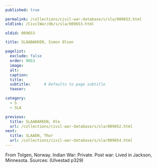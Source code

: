 ```yaml
---
published: true

permalink: /collections/civil-war-database/s/sla/009653.html
oldlink: /CivilWar/db/s/sla/009653.html

oldid: 009653

title: SLAABAKKEN, Simon Olsen

pagelist:
  exclude: false
  order: 9653
  image: 
  alt:
  caption:
  title:
  subtitle:      # Defaults to page subtitle
  teaser:

category: 
  - S 
  - SLA

previous:
  title: SLAABAKKEN, Ole
  url: /collections/civil-war-database/s/sla/009652.html  
next:
  title: SLAAEN, Thor
  url: /collections/civil-war-database/s/sla/009654.html   
---
```

From Tolgen, Norway. Indian War: Private. Post war: Lived in Jackson, Minnesota. Sources: (Ulvestad p329)